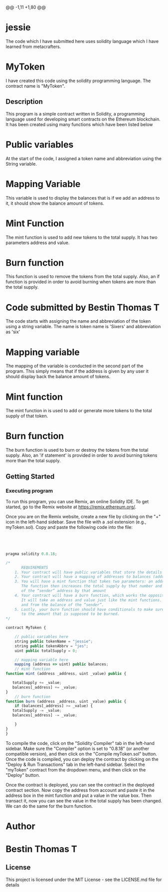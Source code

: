 @@ -1,11 +1,80 @@
# jessie
The code which I have submitted here uses solidity language which I have learned from metacrafters.
# MyToken
I have created this code using the solidity programming language. The contract name is "MyToken".

## Description

This program is a simple contract written in Solidity, a programming language used for developing smart contracts on the Ethereum blockchain. It has been created using many functions which have been listed below
# Public variables
At the start of the code, I assigned a token name and abbreviation using the String variable.
# Mapping Variable 
This variable is used to display the balances that is if we add an address to it, it should show the balance amount of tokens. 
# Mint Function 
The mint function is used to add new tokens to the total supply. It has two parameters address and value.
# Burn function 
This function is used to remove the tokens from the total supply. Also, an if function is provided in order to avoid burning when tokens are more than the total supply.
# Code submitted by Bestin Thomas T
The code starts with assigning the name and abbreviation of the token using a string variable. The  name is token name is  'Sixers' and abbreviation as 'six'
# Mapping variable
The mapping of the variable is conducted in the second part of the program. This simply means that if the address is given by any user it should display back the balance amount of tokens.
# Mint function
The mint function in is used to add or generate more tokens to the total supply of that token.
# Burn function
The burn function is used to burn or destroy the tokens from the total supply. Also, an 'if statement' is provided in order to avoid burning tokens more than the total supply. 

## Getting Started

### Executing program

To run this program, you can use Remix, an online Solidity IDE. To get started, go to the Remix website at https://remix.ethereum.org/.

Once you are on the Remix website, create a new file by clicking on the "+" icon in the left-hand sidebar. Save the file with a .sol extension (e.g., myToken.sol). Copy and paste the following code into the file:

```javascript




pragma solidity 0.8.18;

/*
       REQUIREMENTS
    1. Your contract will have public variables that store the details about your coin (Token Name, Token Abbrv., Total Supply)
    2. Your contract will have a mapping of addresses to balances (address => uint)
    3. You will have a mint function that takes two parameters: an address and a value. 
       The function then increases the total supply by that number and increases the balance 
       of the “sender” address by that amount
    4. Your contract will have a burn function, which works the opposite of the mint function, as it will destroy tokens. 
       It will take an address and value just like the mint functions. It will then deduct the value from the total supply 
       and from the balance of the “sender”.
    5. Lastly, your burn function should have conditionals to make sure the balance of "sender" is greater than or equal 
       to the amount that is supposed to be burned.
*/

contract MyToken {

    // public variables here
    string public tokenName = "jessie";
    string public tokenAbbrv = "jes";
    uint public totalSupply = 0;

    // mapping variable here
    mapping (address => uint) public balances;
    // mint function
function mint (address _address, uint _value) public {

   totalSupply += _value;
   balances[_address] += _value;
}
    // burn function
function burn (address _address, uint _value) public {
    if (balances[_address] >= _value) {
   totalSupply -= _value;
   balances[_address] -= _value;

    }
}
}
```
To compile the code, click on the "Solidity Compiler" tab in the left-hand sidebar. Make sure the "Compiler" option is set to "0.8.18" (or another compatible version), and then click on the "Compile myToken.sol" button.
Once the code is compiled, you can deploy the contract by clicking on the "Deploy & Run Transactions" tab in the left-hand sidebar. Select the "myToken" contract from the dropdown menu, and then click on the "Deploy" button.

Once the contract is deployed, you can see the contract in the deployed contract section. Now copy the address from account and paste it in the address box in the mint function and put a value in the value box. Then transact it, now you can see the value in the total supply has been changed. We can do the same for the burn function.
# Author
# Bestin Thomas T


## License

This project is licensed under the MIT License - see the LICENSE.md file for details

